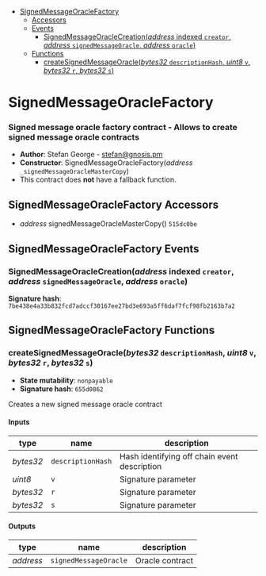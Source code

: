 * [SignedMessageOracleFactory](#signedmessageoraclefactory)
  * [Accessors](#signedmessageoraclefactory-accessors)
  * [Events](#signedmessageoraclefactory-events)
    * [SignedMessageOracleCreation(*address* indexed `creator`, *address* `signedMessageOracle`, *address* `oracle`)](#signedmessageoraclecreationaddress-indexed-creator-address-signedmessageoracle-address-oracle)
  * [Functions](#signedmessageoraclefactory-functions)
    * [createSignedMessageOracle(*bytes32* `descriptionHash`, *uint8* `v`, *bytes32* `r`, *bytes32* `s`)](#createsignedmessageoraclebytes32-descriptionhash-uint8-v-bytes32-r-bytes32-s)

# SignedMessageOracleFactory

### Signed message oracle factory contract - Allows to create signed message oracle contracts

- **Author**: Stefan George - <stefan@gnosis.pm>
- **Constructor**: SignedMessageOracleFactory(*address* `_signedMessageOracleMasterCopy`)
- This contract does **not** have a fallback function.

## SignedMessageOracleFactory Accessors

* *address* signedMessageOracleMasterCopy() `515dc0be`

## SignedMessageOracleFactory Events

### SignedMessageOracleCreation(*address* indexed `creator`, *address* `signedMessageOracle`, *address* `oracle`)

**Signature hash**: `7be438e4a33b832fcd7adccf30167ee27bd3e693a5ff6daf7fcf98fb2163b7a2`

## SignedMessageOracleFactory Functions

### createSignedMessageOracle(*bytes32* `descriptionHash`, *uint8* `v`, *bytes32* `r`, *bytes32* `s`)

- **State mutability**: `nonpayable`
- **Signature hash**: `655d0862`

Creates a new signed message oracle contract

#### Inputs

| type      | name              | description                                  |
| --------- | ----------------- | -------------------------------------------- |
| *bytes32* | `descriptionHash` | Hash identifying off chain event description |
| *uint8*   | `v`               | Signature parameter                          |
| *bytes32* | `r`               | Signature parameter                          |
| *bytes32* | `s`               | Signature parameter                          |

#### Outputs

| type      | name                  | description     |
| --------- | --------------------- | --------------- |
| *address* | `signedMessageOracle` | Oracle contract |
